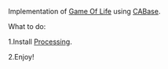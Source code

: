 Implementation of [Game Of Life](https://en.wikipedia.org/wiki/Conway%27s_Game_of_Life) using [CABase](https://github.com/DanialDMQ/Cellular_Automata_CA/tree/master/CA_Base).

What to do:

1.Install [Processing](https://processing.org/). 

2.Enjoy!


